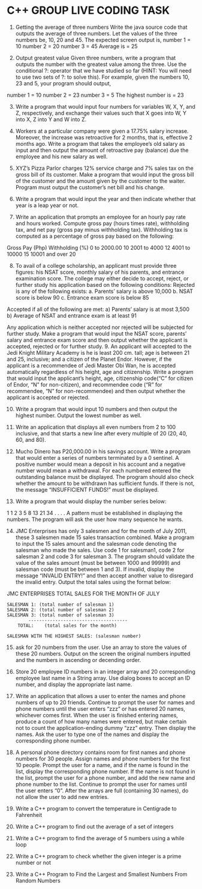 # C++ GROUP LIVE CODING TASK 

1.	Getting the average of three numbers
Write the java source code that outputs the average of three numbers. Let the values of the three numbers be, 10, 20 and 45. The expected screen output is,
number 1 = 10 
number 2 = 20 
number 3 = 45 
Average is = 25 

2.	Output greatest value
Given three numbers, write a program that outputs the number with the greatest value among the three. Use the conditional ?: operator that we have studied so far (HINT: You will need to use two sets of ?: to solve this). For example, given the numbers 10, 23 and 5, your program should output,

number 1 = 10 
number 2 = 23 
number 3 = 5 
The highest number is = 23 

3.	Write a program that would input four numbers for variables W, X, Y, and Z, respectively, and exchange their values such that X goes into W, Y into X, Z into Y and W into Z.

4.	Workers at a particular company were given a 17.75% salary increase. Moreover, the increase was retroactive for 2 months, that is, effective 2 months ago. Write a program that takes the employee’s old salary as input and then output the amount of retroactive pay (balance) due the employee and his new salary as well.


5.	XYZ’s Pizza Parlor charges 12% service charge and 7% sales tax on the gross bill of its customer. Make a program that would input the gross bill of the customer and the amount given by the customer to the waiter. Program must output the customer’s net bill and his change.

6.	Write a program that would input the year and then indicate whether that year is a leap year or not.


7.	Write an application that prompts an employee for an hourly pay rate and hours worked. Compute gross pay (hours times rate), withholding tax, and net pay (gross pay minus withholding tax). Withholding tax is computed as a percentage of gross pay based on the following:

Gross Pay (Php)		Withholding (%)
	0 to 2000.00	10
	2001 to 4000	12
	4001 to 10000	15
	10001 and over	20	

8.	To avail of a college scholarship, an applicant must provide three figures: his NSAT score, monthly salary of his parents, and entrance examination score. The college may either decide to accept, reject, or further study his application based on the following conditions:
Rejected is any of the following exists:
a.	Parents’ salary is above 10,000
b.	NSAT score is below 90
c.	Entrance exam score is below 85

Accepted if all of the following are met:
a)	Parents’ salary is at most 3,500
b)	Average of NSAT and entrance exam is at least 91

Any application which is neither accepted nor rejected will be subjected for further study. Make a program that would input the NSAT score, parents’ salary and entrance exam score and then output whether the applicant is accepted, rejected or for further study. 
9.	An applicant will accepted to the Jedi Knight Military Academy is he is least 200 cm. tall; age is between 21 and 25, inclusive; and a citizen of the Planet Endor. However, if the applicant is a recommendee of Jedi Master Obi Wan, he is accepted automatically regardless of his height, age and citizenship. Write a program that would input the applicant’s height, age, citizenship code(“C” for citizen of Endor, “N” for non-citizen), and recommendee code (“R” for recommendee, “N” for non-recommendee) and then output whether the applicant is accepted or rejected. 

10.	Write a program that would input 10 numbers and then output the highest number. Output the lowest number as well.


11.	Write an application that displays all even numbers from 2 to 100 inclusive, and that starts a new line after every multiple of 20 (20, 40, 60, and 80).

12.	Mucho Dinero has P20,000.00 in his savings account. Write a program that would enter a series of numbers terminated by a 0 sentinel. A positive number would mean a deposit in his account and a negative number would mean a withdrawal. For each numbered entered the outstanding balance must be displayed. The program should also check whether the amount to be withdrawn has sufficient funds. If there is not, the message “INSUFFICIENT FUNDS!” must be displayed.


13.	Write a program that would display the number series below:

1     1     2     3     5     8     13     21     34   .   .   .   . 
A pattern must be established in displaying the numbers. The program will ask the user how many sequence he wants.

14.	JMC Enterprises has only 3 salesmen and for the month of July 2011, these 3 salesmen made 15 sales transaction combined. Make a program to input the 15 sales amount and the salesman code denoting the salesman who made the sales. Use code 1 for salesman1, code 2 for salesman 2 and code 3 for salesman 3. The program should validate the value of the sales amount (must be between 1000 and 99999) and salesman code (must be between 1 and 3). If invalid, display the message “INVALID ENTRY!” and then accept another value to disregard the invalid entry. Output the total sales using the format below:

JMC ENTERPRISES
TOTAL SALES FOR THE MONTH OF JULY 

	SALESMAN 1: (total number of salesman 1)
	SALESMAN 2: (total number of salesman 2)
	SALESMAN 3: (total number of salesman 3)
			-------------------------------------
		TOTAL: 	  (total sales for the month)

	SALESMAN WITH THE HIGHEST SALES: (salesman number)

15.	ask for 20  numbers from the user. Use an array to store the values of these 20 numbers. Output on the screen the original numbers inputted and the numbers in ascending or decending order.

16.	Store 20 employee ID numbers in an integer array and 20 corresponding employee last name in a String array. Use dialog boxes to accept an ID number, and display the appropriate last name.


17.	 Write an application that allows a user to enter the names and phone numbers of up to 20 friends. Continue to prompt the user for names and phone numbers until the user enters “zzz” or has entered 20 names, whichever comes first. When the user is finished entering names, produce a count of how many names were entered, but make certain not to count the application-ending dummy “zzz” entry. Then display the names.  Ask the user to type one of the names and display the corresponding phone number.

18.	A personal phone directory contains room for first names and phone numbers for 30 people. Assign names and phone numbers for the first 10 people. Prompt the user for a name, and if the name is found in the list, display the corresponding phone number. If the name is not found in the list, prompt the user for a phone number, and add the new name and phone number to the list. Continue to prompt the user for names until the user enters “0”. After the arrays are full (containing 30 names), do not allow the user to add new entries.

19.	Write a C++ program to convert the temperature in Centigrade to Fahrenheit


20.	Write a C++ program to find out the average of a set of integers

21.	Write a C++  program to find the average of 5 numbers using a while loop


22.	Write a C++  program to check whether the given integer is a prime number or not

23.	Write a C++ Program to Find the Largest and Smallest Numbers From Random Numbers
